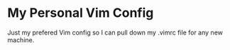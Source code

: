 # My Personal Vim Config
Just my prefered Vim config so I can pull down my .vimrc file for any new machine.
